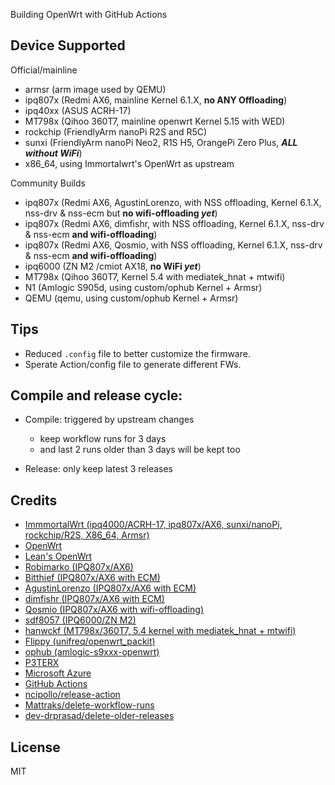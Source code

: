 Building OpenWrt with GitHub Actions

## Device Supported

Official/mainline
- armsr (arm image used by QEMU)
- ipq807x (Redmi AX6, mainline Kernel 6.1.X, **no ANY Offloading**)
- ipq40xx (ASUS ACRH-17)
- MT798x (Qihoo 360T7, mainline openwrt Kernel 5.15 with WED)
- rockchip (FriendlyArm nanoPi R2S and R5C)
- sunxi (FriendlyArm nanoPi Neo2, R1S H5, OrangePi Zero Plus, ***ALL without WiFi***)
- x86_64, using Immortalwrt's OpenWrt as upstream

Community Builds
- ipq807x (Redmi AX6, AgustinLorenzo, with NSS offloading, Kernel 6.1.X, nss-drv & nss-ecm but **no wifi-offloading _yet_**)
- ipq807x (Redmi AX6, dimfishr, with NSS offloading, Kernel 6.1.X, nss-drv & nss-ecm **and wifi-offloading**)
- ipq807x (Redmi AX6, Qosmio, with NSS offloading, Kernel 6.1.X, nss-drv & nss-ecm **and wifi-offloading**)
- ipq6000 (ZN M2 /cmiot AX18, **no WiFi _yet_**)
- MT798x (Qihoo 360T7, Kernel 5.4 with mediatek_hnat + mtwifi)
- N1 (Amlogic S905d, using custom/ophub Kernel + Armsr)
- QEMU (qemu, using custom/ophub Kernel + Armsr)


## Tips

- Reduced `.config` file to better customize the firmware.
- Sperate Action/config file to generate different FWs.


## Compile and release cycle:

- Compile: triggered by upstream changes
  - keep workflow runs for 3 days
  - and last 2 runs older than 3 days will be kept too

- Release: only keep latest 3 releases


## Credits

- [ImmmortalWrt (ipq4000/ACRH-17, ipq807x/AX6, sunxi/nanoPi, rockchip/R2S, X86_64, Armsr)](https://immortalwrt.org/)
- [OpenWrt](https://github.com/openwrt/openwrt)
- [Lean's OpenWrt](https://github.com/coolsnowwolf/lede)
- [Robimarko (IPQ807x/AX6)](https://github.com/robimarko/openwrt/)
- [Bitthief (IPQ807x/AX6 with ECM)](https://github.com/bitthief/openwrt/)
- [AgustinLorenzo (IPQ807x/AX6 with ECM)](https://github.com/AgustinLorenzo/openwrt)
- [dimfishr (IPQ807x/AX6 with ECM)](https://github.com/dimfishr/openwrt/tree/qualcommax-6.1-nss-wifi)
- [Qosmio (IPQ807x/AX6 with wifi-offloading)](https://github.com/qosmio/openwrt-ipq/tree/qualcommax-6.1-nss-wifi)
- [sdf8057 (IPQ6000/ZN M2)](https://github.com/sdf8057/ipq6000)
- [hanwckf (MT798x/360T7, 5.4 kernel with mediatek_hnat + mtwifi)](https://github.com/hanwckf/immortalwrt-mt798x)
- [Flippy (unifreq/openwrt_packit)](https://github.com/unifreq/openwrt_packit)
- [ophub (amlogic-s9xxx-openwrt)](https://github.com/ophub/amlogic-s9xxx-openwrt)
- [P3TERX](https://github.com/P3TERX/Actions-OpenWrt)
- [Microsoft Azure](https://azure.microsoft.com)
- [GitHub Actions](https://github.com/features/actions)
- [ncipollo/release-action](https://github.com/ncipollo/release-action)
- [Mattraks/delete-workflow-runs](https://github.com/Mattraks/delete-workflow-runs)
- [dev-drprasad/delete-older-releases](https://github.com/dev-drprasad/delete-older-releases)



## License
MIT
